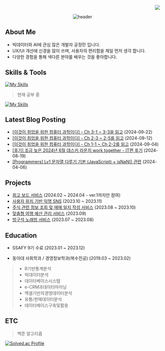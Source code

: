 <p align="end">
 <a href="https://hits.seeyoufarm.com"><img src="https://hits.seeyoufarm.com/api/count/incr/badge.svg?url=https%3A%2F%2Fgithub.com%2Fjeongmin59&count_bg=%2349D9D2&title_bg=%238C8C8C&icon=&icon_color=%23E7E7E7&title=%E2%9C%A8&edge_flat=false"/></a>
</p>
<div align="center">
  
  ![header](https://capsule-render.vercel.app/api?type=venom&color=gradient&customColorList=2&stroke=000000&strokeWidth=0.5&height=150&section=header&text=Hi!%20I'm%20Jeongmin😉&fontSize=50)

</div>

## About Me

- 빅데이터와 AI에 관심 많은 개발자 공정민 입니다.
- UX/UI 개선에 신경을 많이 쓰며, 사용자의 편리함을 제일 먼저 생각 합니다.
- 다양한 경험을 통해 색다른 분야를 배우는 것을 좋아합니다.

## Skills & Tools
[![My Skills](https://skillicons.dev/icons?i=react,ts,tailwind,vscode,figma,notion,git)](https://skillicons.dev)

> 현재 공부 중

[![My Skills](https://skillicons.dev/icons?i=supabase,next,java,spring)](https://skillicons.dev)


## Latest Blog Posting
<!-- TISTORY:START -->
- [[이것이 취업을 위한 컴퓨터 과학이다] - Ch 3-1 ~ 3-3을 읽고](https://dev-jeongmin.tistory.com/31) (2024-09-22)
- [[이것이 취업을 위한 컴퓨터 과학이다] - Ch 2-3 ~ 2-5를 읽고](https://dev-jeongmin.tistory.com/30) (2024-09-12)
- [[이것이 취업을 위한 컴퓨터 과학이다] - Ch 1-1 ~ Ch 2-2를 읽고](https://dev-jeongmin.tistory.com/29) (2024-09-04)
- [[후기] 조금 늦은 2024년 6월 데스커 라운지 work together - IT편 후기](https://dev-jeongmin.tistory.com/28) (2024-08-19)
- [[Programmers] Lv1 문자열 다루기 기본 (JavaScript) + isNaN() 관련](https://dev-jeongmin.tistory.com/27) (2024-04-06)
<!-- TISTORY:END -->

## Projects

- [회고 보드 서비스](https://github.com/jeongmin59/past-forward-frontend) (2024.02 ~ 2024.04 - ver.1까지만 참여)
- [사용자 위치 기반 익명 SNS](https://github.com/jeongmin59/donggam) (2023.10 ~ 2023.11)
- [주식 관련 정보 조회 및 매매 일지 작성 서비스](https://github.com/jeongmin59/antoday) (2023.08 ~ 2023.10)
- [맞춤형 여행 예산 관리 서비스](https://github.com/jeongmin59/ShinhanHack_SawSim) (2023.09)
- [방구석 노래방 서비스](https://github.com/jeongmin59/ssarout) (2023.07 ~ 2023.08)


## Education
- SSAFY 9기 수료 (2023.01 ~ 2023.12)

- 동아대 사회학과 / 경영정보학과(복수전공) (2019.03 ~ 2023.02)

> - R기반통계분석
> - 빅데이터분석
> - 데이터베이스시스템
> - e-CRM과데이터마이닝
> - 엑셀기반의경영데이터분석
> - 유통/판매데이터분석
> - 데이터베이스구축및활용

## ETC

> 백준 알고리즘


[![Solved.ac Profile](http://mazassumnida.wtf/api/generate_badge?boj=jmgong59)](https://solved.ac/jmgong59)
